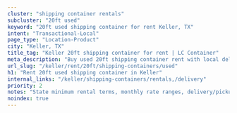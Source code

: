 ```yaml
---
cluster: "shipping container rentals"
subcluster: "20ft used"
keyword: "20ft used shipping container for rent Keller, TX"
intent: "Transactional-Local"
page_type: "Location-Product"
city: "Keller, TX"
title_tag: "Keller 20ft shipping container for rent | LC Container"
meta_description: "Buy used 20ft shipping container rent with local delivery in Keller, TX. LC Container — local Since 2003. Request a fast quote today."
url_slug: "/keller/rent/20ft/shipping-containers/used"
h1: "Rent 20ft used shipping container in Keller"
internal_links: "/keller/shipping-containers/rentals,/delivery"
priority: 2
notes: "State minimum rental terms, monthly rate ranges, delivery/pickup fees, service area."
noindex: true
---
```


<!-- TODO: Add unique city/inventory copy, images, and internal links here. -->
